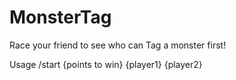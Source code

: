 # MonsterTag
Race your friend to see who can Tag a monster first!

Usage
/start {points to win} {player1} {player2}
